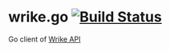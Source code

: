 # wrike.go [![Build Status](https://travis-ci.org/AkihikoITOH/wrike.go.svg?branch=master)](https://travis-ci.org/AkihikoITOH/wrike.go)

Go client of [Wrike API](https://developers.wrike.com/documentation/api/overview)
